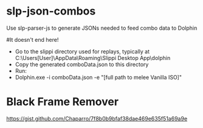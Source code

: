 # slp-json-combos
Use slp-parser-js to generate JSONs needed to feed combo data to Dolphin


#It doesn't end here!

- Go to the slippi directory used for replays, typically at C:\Users\[User]\AppData\Roaming\Slippi Desktop App\dolphin
- Copy the generated comboData.json to this directory
- Run:
- Dolphin.exe -i comboData.json -e "[full path to melee Vanilla ISO]"


# Black Frame Remover
https://gist.github.com/Chaparro/7f8b0b9bfaf38dae469e635f51a69a9e
